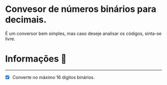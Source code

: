 # Convesor de números binários para decimais.
 É um conversor bem simples, mas caso deseje analisar os códigos, sinta-se livre.
 
 # Informações 🖖
***
- [x] Converte no máximo 16 digitos binários.

